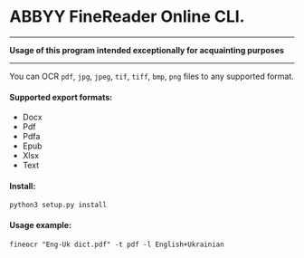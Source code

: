 # ABBYY FineReader Online CLI.

- - -
**Usage of this program intended exceptionally for acquainting purposes**
- - -

You can OCR `pdf`, `jpg`, `jpeg`, `tif`, `tiff`, `bmp`, `png` files to any supported format.

#### Supported export formats:
- Docx
- Pdf
- Pdfa 
- Epub
- Xlsx
- Text

#### Install:
`python3 setup.py install`

#### Usage example:
`fineocr "Eng-Uk dict.pdf" -t pdf -l English+Ukrainian`
